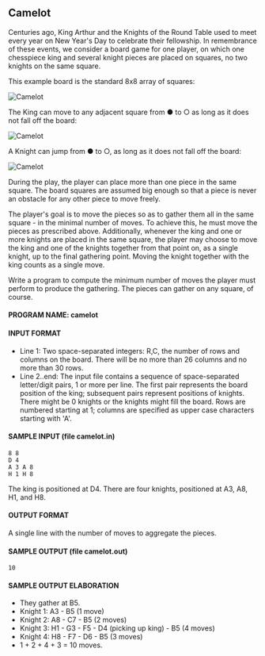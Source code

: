 ## Camelot

Centuries ago, King Arthur and the Knights of the Round Table used to meet every year on New Year's Day to celebrate their fellowship. In remembrance of these events, we consider a board game for one player, on which one chesspiece king and several knight pieces are placed on squares, no two knights on the same square.

This example board is the standard 8x8 array of squares:

![Camelot](https://raw.githubusercontent.com/cloudzfy/usaco/master/images/camelot-1.gif)

The King can move to any adjacent square from ● to ○ as long as it does not fall off the board:

![Camelot](https://raw.githubusercontent.com/cloudzfy/usaco/master/images/camelot-2.gif)

A Knight can jump from ● to ○, as long as it does not fall off the board:

![Camelot](https://raw.githubusercontent.com/cloudzfy/usaco/master/images/camelot-3.gif)

During the play, the player can place more than one piece in the same square. The board squares are assumed big enough so that a piece is never an obstacle for any other piece to move freely.

The player's goal is to move the pieces so as to gather them all in the same square - in the minimal number of moves. To achieve this, he must move the pieces as prescribed above. Additionally, whenever the king and one or more knights are placed in the same square, the player may choose to move the king and one of the knights together from that point on, as a single knight, up to the final gathering point. Moving the knight together with the king counts as a single move.

Write a program to compute the minimum number of moves the player must perform to produce the gathering. The pieces can gather on any square, of course.

#### PROGRAM NAME: camelot

#### INPUT FORMAT

* Line 1:	Two space-separated integers: R,C, the number of rows and columns on the board. There will be no more than 26 columns and no more than 30 rows.
* Line 2..end:	The input file contains a sequence of space-separated letter/digit pairs, 1 or more per line. The first pair represents the board position of the king; subsequent pairs represent positions of knights. There might be 0 knights or the knights might fill the board. Rows are numbered starting at 1; columns are specified as upper case characters starting with 'A'.

#### SAMPLE INPUT (file camelot.in)
```
8 8
D 4
A 3 A 8
H 1 H 8
```

The king is positioned at D4. There are four knights, positioned at A3, A8, H1, and H8.

#### OUTPUT FORMAT

A single line with the number of moves to aggregate the pieces.

#### SAMPLE OUTPUT (file camelot.out)
```
10
```

#### SAMPLE OUTPUT ELABORATION

* They gather at B5. 
* Knight 1: A3 - B5 (1 move) 
* Knight 2: A8 - C7 - B5 (2 moves) 
* Knight 3: H1 - G3 - F5 - D4 (picking up king) - B5 (4 moves) 
* Knight 4: H8 - F7 - D6 - B5 (3 moves) 
* 1 + 2 + 4 + 3 = 10 moves. 
